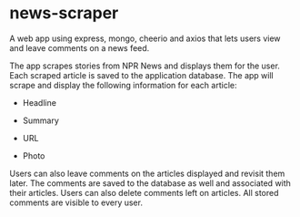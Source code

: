 # news-scraper
A web app using express, mongo, cheerio and axios that lets users view and leave comments on a news feed. 

The app scrapes stories from NPR News and displays them for the user. Each scraped article is saved to the application database. The app will scrape and display the following information for each article:


 * Headline

 * Summary

 * URL 
 
 * Photo

Users can also leave comments on the articles displayed and revisit them later. The comments are saved to the database as well and associated with their articles. Users can also delete comments left on articles. All stored comments are visible to every user.
